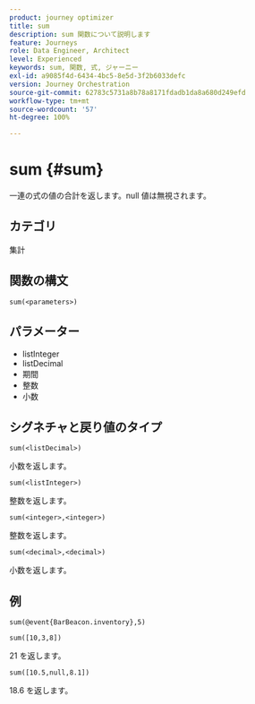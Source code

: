 ```yaml
---
product: journey optimizer
title: sum
description: sum 関数について説明します
feature: Journeys
role: Data Engineer, Architect
level: Experienced
keywords: sum, 関数, 式, ジャーニー
exl-id: a9085f4d-6434-4bc5-8e5d-3f2b6033defc
version: Journey Orchestration
source-git-commit: 62783c5731a8b78a8171fdadb1da8a680d249efd
workflow-type: tm+mt
source-wordcount: '57'
ht-degree: 100%

---
```


# sum {#sum}

 一連の式の値の合計を返します。null 値は無視されます。

## カテゴリ

集計

## 関数の構文

`sum(<parameters>)`

## パラメーター

* listInteger
* listDecimal
* 期間
* 整数
* 小数

## シグネチャと戻り値のタイプ

`sum(<listDecimal>)`

小数を返します。

`sum(<listInteger>)`

整数を返します。

`sum(<integer>,<integer>)`

整数を返します。

`sum(<decimal>,<decimal>)`

小数を返します。

## 例

`sum(@event{BarBeacon.inventory},5)`

`sum([10,3,8])`

21 を返します。

`sum([10.5,null,8.1])`

18.6 を返します。
